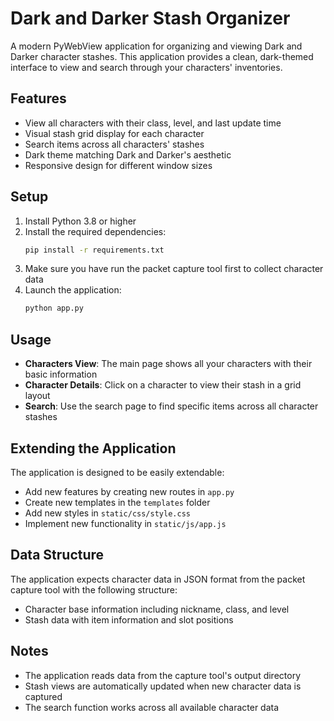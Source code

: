 # Dark and Darker Stash Organizer

A modern PyWebView application for organizing and viewing Dark and Darker character stashes. This application provides a clean, dark-themed interface to view and search through your characters' inventories.

## Features

- View all characters with their class, level, and last update time
- Visual stash grid display for each character
- Search items across all characters' stashes
- Dark theme matching Dark and Darker's aesthetic
- Responsive design for different window sizes

## Setup

1. Install Python 3.8 or higher
2. Install the required dependencies:
   ```bash
   pip install -r requirements.txt
   ```
3. Make sure you have run the packet capture tool first to collect character data
4. Launch the application:
   ```bash
   python app.py
   ```

## Usage

- **Characters View**: The main page shows all your characters with their basic information
- **Character Details**: Click on a character to view their stash in a grid layout
- **Search**: Use the search page to find specific items across all character stashes

## Extending the Application

The application is designed to be easily extendable:

- Add new features by creating new routes in `app.py`
- Create new templates in the `templates` folder
- Add new styles in `static/css/style.css`
- Implement new functionality in `static/js/app.js`

## Data Structure

The application expects character data in JSON format from the packet capture tool with the following structure:
- Character base information including nickname, class, and level
- Stash data with item information and slot positions

## Notes

- The application reads data from the capture tool's output directory
- Stash views are automatically updated when new character data is captured
- The search function works across all available character data